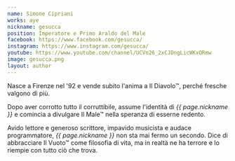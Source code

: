```yaml
---
name: Simone Cipriani
works: aye
nickname: gesucca
position: Imperatore e Primo Araldo del Male
facebook: https://www.facebook.com/gesucca/
instagram: https://www.instagram.com/gesucca/
youtube: https://www.youtube.com/channel/UCVn26_2xCJDngLicWKxQRmw
image: gesucca.png
layout: author
---
```

Nasce a Firenze nel '92 e vende subito l'anima a Il Diavolo&trade;, perché fresche valgono di più.

Dopo aver corrotto tutto il corruttibile, assume l'identità di *{{ page.nickname }}* e comincia a divulgare Il Male&trade; nella speranza di esserne redento.

Avido lettore e generoso scrittore, impavido musicista e audace programmatore, *{{ page.nickname }}* non sta mai fermo un secondo. Dice di abbracciare Il Vuoto&trade; come filosofia di vita, ma in realtà ne ha terrore e lo riempie con tutto ciò che trova.
